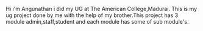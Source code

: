 Hi i'm Angunathan i did my UG at The American College,Madurai. This is my ug project done by me with the help of my brother.This project has 3 module admin,staff,student and each module has some of sub module's.

